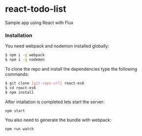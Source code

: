 # react-todo-list
Sample app using React with Flux

### Installation

You need webpack and nodemon installed globally:

```sh
$ npm i -g webpack
$ npm i -g nodemon
```

To clone the repo and install the dependencies type the following commands:
```sh
$ git clone [git-repo-url] react-es6
$ cd react-es6
$ npm install
```

After intallation is completed lets start the server:
```sh
npm start
```

You also need to generate the bundle with webpack:
```sh
npm run watch
```

